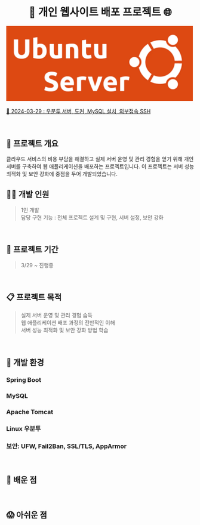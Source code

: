 <h1 align="center"> 🚀 개인 웹사이트 배포 프로젝트 🌐</h1>
<img width="500" alt="프로젝트 개요 이미지" src="https://github.com/sangwon0707/ON_PREMISE_WAS/blob/main/ubuntuserver.png">

[🔗 2024-03-29 : 우분투 서버, 도커, MySQL 설치, 외부접속 SSH](https://github.com/sangwon0707/ON_PREMISE_WAS/blob/main/ON%20PREMISE%20WAS%20%E1%84%87%E1%85%A2%E1%84%91%E1%85%A9%E1%84%80%E1%85%AA%E1%86%AB%E1%84%85%E1%85%B5(%E1%84%8B%E1%85%AE%E1%84%87%E1%85%AE%E1%86%AB%E1%84%90%E1%85%AE%20%E1%84%89%E1%85%A5%E1%84%87%E1%85%A5)%20737f2b6e39434cb8b5d3ae1010c190be.md)

&nbsp;
## 🚀 프로젝트 개요
클라우드 서비스의 비용 부담을 해결하고 실제 서버 운영 및 관리 경험을 얻기 위해 개인 서버를 구축하여 웹 애플리케이션을 배포하는 프로젝트입니다. 이 프로젝트는 서버 성능 최적화 및 보안 강화에 중점을 두어 개발되었습니다.

## 🧑‍💻 개발 인원
> 1인 개발     
> 담당 구현 기능 : 전체 프로젝트 설계 및 구현, 서버 설정, 보안 강화

&nbsp;
&nbsp;

## 🚀 프로젝트 기간
> 3/29 ~ 진행중

&nbsp;
&nbsp;

## 📋 프로젝트 목적 
> 실제 서버 운영 및 관리 경험 습득  
> 웹 애플리케이션 배포 과정의 전반적인 이해  
> 서버 성능 최적화 및 보안 강화 방법 학습

&nbsp;
&nbsp;
## 🚧 개발 환경
### Spring Boot
### MySQL
### Apache Tomcat
### Linux 우분투
### 보안: UFW, Fail2Ban, SSL/TLS, AppArmor

&nbsp;
&nbsp;

## 👀 배운 점 

&nbsp;
&nbsp;
## 😱 아쉬운 점 


